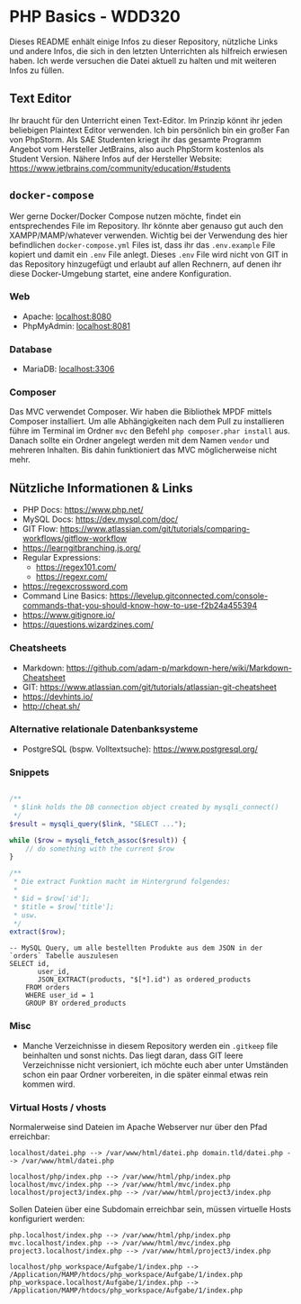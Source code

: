 # PHP Basics - WDD320

Dieses README enhält einige Infos zu dieser Repository, nützliche Links und andere Infos, die sich in den letzten
Unterrichten als hilfreich erwiesen haben. Ich werde versuchen die Datei aktuell zu halten und mit weiteren Infos zu
füllen.

## Text Editor

Ihr braucht für den Unterricht einen Text-Editor. Im Prinzip könnt ihr jeden beliebigen Plaintext Editor verwenden. Ich
bin persönlich bin ein großer Fan von PhpStorm. Als SAE Studenten kriegt ihr das gesamte Programm Angebot vom Hersteller
JetBrains, also auch PhpStorm kostenlos als Student Version. Nähere Infos auf der Hersteller
Website: https://www.jetbrains.com/community/education/#students

## `docker-compose`

Wer gerne Docker/Docker Compose nutzen möchte, findet ein entsprechendes File im Repository. Ihr könnte aber genauso gut
auch den XAMPP/MAMP/whatever verwenden. Wichtig bei der Verwendung des hier befindlichen `docker-compose.yml` Files ist,
dass ihr das `.env.example` File kopiert und damit ein `.env` File anlegt. Dieses `.env` File wird nicht von GIT in das
Repository hinzugefügt und erlaubt auf allen Rechnern, auf denen ihr diese Docker-Umgebung startet, eine andere
Konfiguration.

### Web

+ Apache: [localhost:8080](localhost:8080)
+ PhpMyAdmin: [localhost:8081](localhost:8081)

### Database

+ MariaDB: [localhost:3306](localhost:3306)

### Composer

Das MVC verwendet Composer. Wir haben die Bibliothek MPDF mittels Composer installiert. Um alle Abhängigkeiten nach dem
Pull zu installieren führe im Terminal im Ordner `mvc` den Befehl `php composer.phar install` aus. Danach sollte ein
Ordner angelegt werden mit dem Namen `vendor` und mehreren Inhalten. Bis dahin funktioniert das MVC möglicherweise nicht
mehr.

## Nützliche Informationen & Links

+ PHP Docs: https://www.php.net/
+ MySQL Docs: https://dev.mysql.com/doc/
+ GIT Flow: https://www.atlassian.com/git/tutorials/comparing-workflows/gitflow-workflow
+ https://learngitbranching.js.org/
+ Regular Expressions:
    + https://regex101.com/
    + https://regexr.com/
+ https://regexcrossword.com
+ Command Line Basics: https://levelup.gitconnected.com/console-commands-that-you-should-know-how-to-use-f2b24a455394
+ https://www.gitignore.io/
+ https://questions.wizardzines.com/

### Cheatsheets

+ Markdown: https://github.com/adam-p/markdown-here/wiki/Markdown-Cheatsheet
+ GIT: https://www.atlassian.com/git/tutorials/atlassian-git-cheatsheet
+ https://devhints.io/
+ http://cheat.sh/

### Alternative relationale Datenbanksysteme

+ PostgreSQL (bspw. Volltextsuche): https://www.postgresql.org/

### Snippets

```php

/**
 * $link holds the DB connection object created by mysqli_connect()
 */
$result = mysqli_query($link, "SELECT ...");

while ($row = mysqli_fetch_assoc($result)) {
    // do something with the current $row
}
```

```php
/**
 * Die extract Funktion macht im Hintergrund folgendes:
 *
 * $id = $row['id'];
 * $title = $row['title'];
 * usw.
 */
extract($row);
```

```mysql
-- MySQL Query, um alle bestellten Produkte aus dem JSON in der `orders` Tabelle auszulesen
SELECT id,
       user_id,
       JSON_EXTRACT(products, "$[*].id") as ordered_products
    FROM orders
    WHERE user_id = 1
    GROUP BY ordered_products
```

### Misc

+ Manche Verzeichnisse in diesem Repository werden ein `.gitkeep` file beinhalten und sonst nichts. Das liegt daran,
  dass GIT leere Verzeichnisse nicht versioniert, ich möchte euch aber unter Umständen schon ein paar Ordner
  vorbereiten, in die später einmal etwas rein kommen wird.

### Virtual Hosts / vhosts

Normalerweise sind Dateien im Apache Webserver nur über den Pfad erreichbar:

```
localhost/datei.php --> /var/www/html/datei.php domain.tld/datei.php --> /var/www/html/datei.php

localhost/php/index.php --> /var/www/html/php/index.php localhost/mvc/index.php --> /var/www/html/mvc/index.php
localhost/project3/index.php --> /var/www/html/project3/index.php
```

Sollen Dateien über eine Subdomain erreichbar sein, müssen virtuelle Hosts konfiguriert werden:

```
php.localhost/index.php --> /var/www/html/php/index.php mvc.localhost/index.php --> /var/www/html/mvc/index.php
project3.localhost/index.php --> /var/www/html/project3/index.php

localhost/php_workspace/Aufgabe/1/index.php --> /Application/MAMP/htdocs/php_workspace/Aufgabe/1/index.php
php_workspace.localhost/Aufgabe/1/index.php --> /Application/MAMP/htdocs/php_workspace/Aufgabe/1/index.php
```
